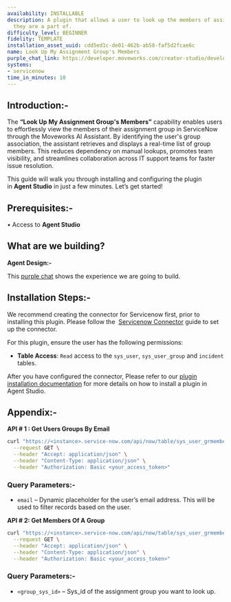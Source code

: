 ```yaml
---
availability: INSTALLABLE
description: A plugin that allows a user to look up the members of assignment groups
  they are a part of.
difficulty_level: BEGINNER
fidelity: TEMPLATE
installation_asset_uuid: cdd5ed1c-de01-462b-ab58-faf5d2fcae6c
name: Look Up My Assignment Group's Members
purple_chat_link: https://developer.moveworks.com/creator-studio/developer-tools/purple-chat/?conversation=%7B%22messages%22%3A%5B%7B%22parts%22%3A%5B%7B%22richText%22%3A%22Can+you+show+me+the+members+of+my+assignment+groups+in+servicenow%3F%22%7D%5D%2C%22role%22%3A%22user%22%7D%2C%7B%22parts%22%3A%5B%7B%22reasoningSteps%22%3A%5B%7B%22richText%22%3A%22Searching+%3Cb%3EServiceNow%3C%2Fb%3E+for+assignment+groups+you+are+a+member+of.%22%2C%22status%22%3A%22success%22%7D%5D%7D%2C%7B%22richText%22%3A%22%3Cp%3EI+found+you+are+a+member+of+3+assignment+groups+in+%3Cb%3EServiceNow%3C%2Fb%3E.+Which+one+would+you+like+to+see+the+members+for%3F%3C%2Fp%3E%22%7D%2C%7B%22buttons%22%3A%5B%7B%22buttonText%22%3A%22IT+Support+-+Tier+1%22%7D%2C%7B%22buttonText%22%3A%22Network+Operations%22%7D%2C%7B%22buttonText%22%3A%22Change+Management%22%7D%5D%7D%5D%2C%22role%22%3A%22assistant%22%7D%2C%7B%22parts%22%3A%5B%7B%22richText%22%3A%22Network+Operations%22%7D%5D%2C%22role%22%3A%22user%22%7D%2C%7B%22parts%22%3A%5B%7B%22reasoningSteps%22%3A%5B%7B%22richText%22%3A%22Retrieving+members+for+the+%27Network+Operations%27+group+from+%3Cb%3EServiceNow%3C%2Fb%3E.%22%2C%22status%22%3A%22success%22%7D%5D%7D%2C%7B%22richText%22%3A%22%3Cp%3EHere+are+the+members+of+the+%3Cb%3ENetwork+Operations%3C%2Fb%3E+group%3A%3C%2Fp%3E%3Cul%3E%3Cli%3EAlice+Johnson%3C%2Fli%3E%3Cli%3EBob+Williams%3C%2Fli%3E%3Cli%3ECharlie+Brown%3C%2Fli%3E%3Cli%3EDiana+Prince%3C%2Fli%3E%3C%2Ful%3E%22%7D%2C%7B%22citations%22%3A%5B%7B%22citationTitle%22%3A%22Network+Operations%22%2C%22connectorName%22%3A%22servicenow%22%7D%5D%7D%5D%2C%22role%22%3A%22assistant%22%7D%5D%7D
systems:
- servicenow
time_in_minutes: 10
---
```


## **Introduction:-**

The **“Look Up My Assignment Group's Members”** capability enables users to effortlessly view the members of their assignment group in ServiceNow through the Moveworks AI Assistant. By identifying the user's group association, the assistant retrieves and displays a real-time list of group members. This reduces dependency on manual lookups, promotes team visibility, and streamlines collaboration across IT support teams for faster issue resolution.

This guide will walk you through installing and configuring the plugin in **Agent Studio** in just a few minutes. Let’s get started!

## **Prerequisites:-**

• Access to **Agent Studio**

## **What are we building?**

**Agent Design:-**

This [purple chat](https://developer.moveworks.com/creator-studio/developer-tools/purple-chat/?conversation=%7B%22messages%22%3A%5B%7B%22parts%22%3A%5B%7B%22richText%22%3A%22Can+you+show+me+the+members+of+my+assignment+groups+in+servicenow%3F%22%7D%5D%2C%22role%22%3A%22user%22%7D%2C%7B%22parts%22%3A%5B%7B%22reasoningSteps%22%3A%5B%7B%22richText%22%3A%22Searching+%3Cb%3EServiceNow%3C%2Fb%3E+for+assignment+groups+you+are+a+member+of.%22%2C%22status%22%3A%22success%22%7D%5D%7D%2C%7B%22richText%22%3A%22%3Cp%3EI+found+you+are+a+member+of+3+assignment+groups+in+%3Cb%3EServiceNow%3C%2Fb%3E.+Which+one+would+you+like+to+see+the+members+for%3F%3C%2Fp%3E%22%7D%2C%7B%22buttons%22%3A%5B%7B%22buttonText%22%3A%22IT+Support+-+Tier+1%22%7D%2C%7B%22buttonText%22%3A%22Network+Operations%22%7D%2C%7B%22buttonText%22%3A%22Change+Management%22%7D%5D%7D%5D%2C%22role%22%3A%22assistant%22%7D%2C%7B%22parts%22%3A%5B%7B%22richText%22%3A%22Network+Operations%22%7D%5D%2C%22role%22%3A%22user%22%7D%2C%7B%22parts%22%3A%5B%7B%22reasoningSteps%22%3A%5B%7B%22richText%22%3A%22Retrieving+members+for+the+%27Network+Operations%27+group+from+%3Cb%3EServiceNow%3C%2Fb%3E.%22%2C%22status%22%3A%22success%22%7D%5D%7D%2C%7B%22richText%22%3A%22%3Cp%3EHere+are+the+members+of+the+%3Cb%3ENetwork+Operations%3C%2Fb%3E+group%3A%3C%2Fp%3E%3Cul%3E%3Cli%3EAlice+Johnson%3C%2Fli%3E%3Cli%3EBob+Williams%3C%2Fli%3E%3Cli%3ECharlie+Brown%3C%2Fli%3E%3Cli%3EDiana+Prince%3C%2Fli%3E%3C%2Ful%3E%22%7D%2C%7B%22citations%22%3A%5B%7B%22citationTitle%22%3A%22Network+Operations%22%2C%22connectorName%22%3A%22servicenow%22%7D%5D%7D%5D%2C%22role%22%3A%22assistant%22%7D%5D%7D) shows the experience we are going to build.

## **Installation Steps:-**

We recommend creating the connector for Servicenow first, prior to installing this plugin. Please follow the  [Servicenow Connector](https://marketplace.moveworks.com/connectors/servicenow#how-to-implement) guide to set up the connector.

For this plugin, ensure the user has the following permissions:

- **Table Access**: `Read` access to the `sys_user`, `sys_user_group` and `incident` tables.

After you have configured the connector, Please refer to our [plugin installation documentation](https://help.moveworks.com/docs/ai-agent-marketplace-installation) for more details on how to install a plugin in Agent Studio.

## **Appendix:-**

**API # 1 : Get Users Groups By Email**

```bash
curl "https://<instance>.service-now.com/api/now/table/sys_user_grmember?sysparm_query=user.email={{email}}&sysparm_fields=group,sys_id,user.email&sysparm_display_value=all" \
  --request GET \
  --header "Accept: application/json" \
  --header "Content-Type: application/json" \
  --header "Authorization: Basic <your_access_token>"
```

### **Query Parameters:-**

- `email` – Dynamic placeholder for the user’s email address. This will be used to filter records based on the user.

**API # 2: Get Members Of A Group**

```bash
curl "https://<instance>.service-now.com/api/now/table/sys_user_grmember?sysparm_query=group=<group_sys_id>&sysparm_display_value=true&sysparm_fields=user" \
  --request GET \
  --header "Accept: application/json" \
  --header "Content-Type: application/json" \
  --header "Authorization: Basic <your_access_token>"
```

### **Query Parameters:-**

- `<group_sys_id>` – Sys_id of the assignment group you want to look up.